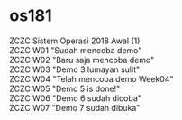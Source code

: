 # os181
ZCZC Sistem Operasi 2018 Awal (1)
<br>
ZCZC W01 "Sudah mencoba demo"
<br>
ZCZC W02 "Baru saja mencoba demo"
<br>
ZCZC W03 "Demo 3 lumayan sulit"
<br>
ZCZC W04 "Telah mencoba demo Week04"
<br>
ZCZC W05 "Demo 5 is done!"
<br>
ZCZC W06 "Demo 6 sudah dicoba"
<br>
ZCZC W07 "Demo 7 sudah dibuka"
